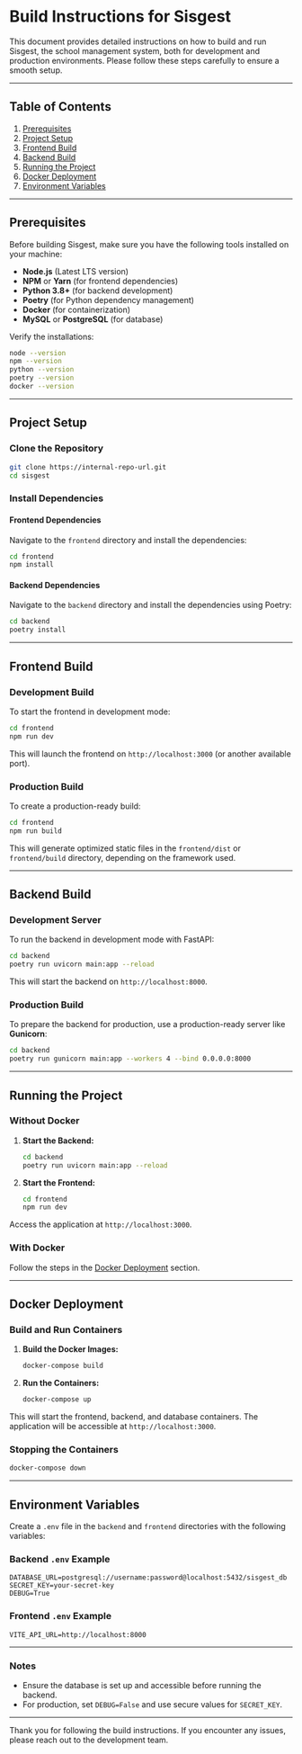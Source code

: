 # Build Instructions for Sisgest

This document provides detailed instructions on how to build and run Sisgest, the school management system, both for development and production environments. Please follow these steps carefully to ensure a smooth setup.

---

## Table of Contents

1. [Prerequisites](#prerequisites)
2. [Project Setup](#project-setup)
3. [Frontend Build](#frontend-build)
4. [Backend Build](#backend-build)
5. [Running the Project](#running-the-project)
6. [Docker Deployment](#docker-deployment)
7. [Environment Variables](#environment-variables)

---

## Prerequisites

Before building Sisgest, make sure you have the following tools installed on your machine:

- **Node.js** (Latest LTS version)
- **NPM** or **Yarn** (for frontend dependencies)
- **Python 3.8+** (for backend development)
- **Poetry** (for Python dependency management)
- **Docker** (for containerization)
- **MySQL** or **PostgreSQL** (for database)

Verify the installations:

```bash
node --version
npm --version
python --version
poetry --version
docker --version
```

---

## Project Setup

### Clone the Repository

```bash
git clone https://internal-repo-url.git
cd sisgest
```

### Install Dependencies

#### Frontend Dependencies

Navigate to the `frontend` directory and install the dependencies:

```bash
cd frontend
npm install
```

#### Backend Dependencies

Navigate to the `backend` directory and install the dependencies using Poetry:

```bash
cd backend
poetry install
```

---

## Frontend Build

### Development Build

To start the frontend in development mode:

```bash
cd frontend
npm run dev
```

This will launch the frontend on `http://localhost:3000` (or another available port).

### Production Build

To create a production-ready build:

```bash
cd frontend
npm run build
```

This will generate optimized static files in the `frontend/dist` or `frontend/build` directory, depending on the framework used.

---

## Backend Build

### Development Server

To run the backend in development mode with FastAPI:

```bash
cd backend
poetry run uvicorn main:app --reload
```

This will start the backend on `http://localhost:8000`.

### Production Build

To prepare the backend for production, use a production-ready server like **Gunicorn**:

```bash
cd backend
poetry run gunicorn main:app --workers 4 --bind 0.0.0.0:8000
```

---

## Running the Project

### Without Docker

1. **Start the Backend:**
   ```bash
   cd backend
   poetry run uvicorn main:app --reload
   ```
   
2. **Start the Frontend:**
   ```bash
   cd frontend
   npm run dev
   ```

Access the application at `http://localhost:3000`.

### With Docker

Follow the steps in the [Docker Deployment](#docker-deployment) section.

---

## Docker Deployment

### Build and Run Containers

1. **Build the Docker Images:**
   ```bash
   docker-compose build
   ```

2. **Run the Containers:**
   ```bash
   docker-compose up
   ```

This will start the frontend, backend, and database containers. The application will be accessible at `http://localhost:3000`.

### Stopping the Containers

```bash
docker-compose down
```

---

## Environment Variables

Create a `.env` file in the `backend` and `frontend` directories with the following variables:

### Backend `.env` Example

```
DATABASE_URL=postgresql://username:password@localhost:5432/sisgest_db
SECRET_KEY=your-secret-key
DEBUG=True
```

### Frontend `.env` Example

```
VITE_API_URL=http://localhost:8000
```

---

### Notes

- Ensure the database is set up and accessible before running the backend.
- For production, set `DEBUG=False` and use secure values for `SECRET_KEY`.

---

Thank you for following the build instructions. If you encounter any issues, please reach out to the development team.

